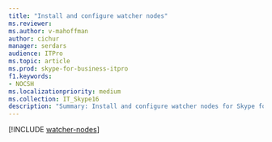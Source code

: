 ```yaml
---
title: "Install and configure watcher nodes"
ms.reviewer: 
ms.author: v-mahoffman
author: cichur
manager: serdars
audience: ITPro
ms.topic: article
ms.prod: skype-for-business-itpro
f1.keywords:
- NOCSH
ms.localizationpriority: medium
ms.collection: IT_Skype16
description: "Summary: Install and configure watcher nodes for Skype for Business Server synthetic transactions."
---
```


[!INCLUDE [watcher-nodes](../../SfbServer/management-tools/use-scom-management-pack/watcher-nodes.md)]
